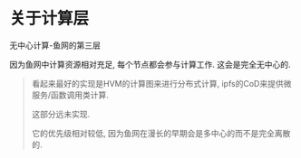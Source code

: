 # 关于计算层
无中心计算-鱼网的第三层

因为鱼网中计算资源相对充足, 每个节点都会参与计算工作. 这会是完全无中心的. 

> 看起来最好的实现是HVM的计算图来进行分布式计算, ipfs的CoD来提供微服务/函数调用类计算. 
>
> 这部分远未实现. 
> 
> 它的优先级相对较低, 因为鱼网在漫长的早期会是多中心的而不是完全离散的. 